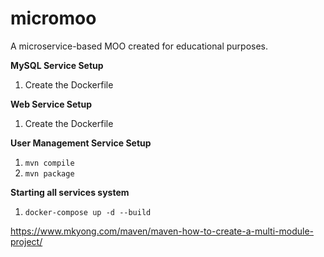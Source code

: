 # micromoo

A microservice-based MOO created for educational purposes.

**MySQL Service Setup**

1. Create the Dockerfile

**Web Service Setup**

1. Create the Dockerfile

**User Management Service Setup**

1. ```mvn compile```
2. ```mvn package```

**Starting all services system**

1. ```docker-compose up -d --build```

https://www.mkyong.com/maven/maven-how-to-create-a-multi-module-project/